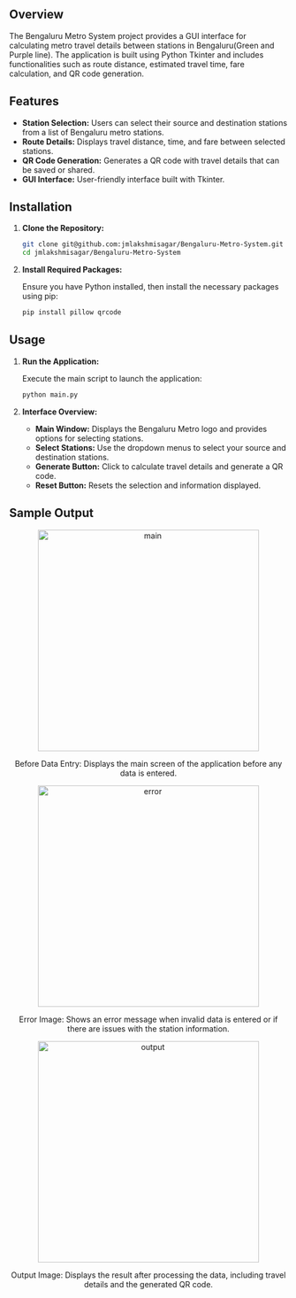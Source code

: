 
## Overview

The Bengaluru Metro System project provides a GUI interface for calculating metro travel details between stations in Bengaluru(Green and Purple line). The application is built using Python Tkinter and includes functionalities such as route distance, estimated travel time, fare calculation, and QR code generation.

## Features

- **Station Selection:** Users can select their source and destination stations from a list of Bengaluru metro stations.
- **Route Details:** Displays travel distance, time, and fare between selected stations.
- **QR Code Generation:** Generates a QR code with travel details that can be saved or shared.
- **GUI Interface:** User-friendly interface built with Tkinter.

## Installation

1. **Clone the Repository:**

   ```bash
   git clone git@github.com:jmlakshmisagar/Bengaluru-Metro-System.git
   cd jmlakshmisagar/Bengaluru-Metro-System
   ```

2. **Install Required Packages:**

   Ensure you have Python installed, then install the necessary packages using pip:

   ```bash
   pip install pillow qrcode
   ```

## Usage

1. **Run the Application:**

   Execute the main script to launch the application:

   ```bash
   python main.py
   ```

2. **Interface Overview:**

   - **Main Window:** Displays the Bengaluru Metro logo and provides options for selecting stations.
   - **Select Stations:** Use the dropdown menus to select your source and destination stations.
   - **Generate Button:** Click to calculate travel details and generate a QR code.
   - **Reset Button:** Resets the selection and information displayed.
## Sample Output

 <p align="center">
  <img src="https://github.com/user-attachments/assets/4bf189a6-1384-4ba0-85a5-f6fb12d1bba7" alt="main" width="400px">
</p>  
<p align="center">
  Before Data Entry: Displays the main screen of the application before any data is entered.
</p>

<p align="center">
  <img src="https://github.com/user-attachments/assets/90141aa9-0d24-480c-ae0e-49af54bc3747" alt="error" width="400px">
</p>
<p align="center">
  Error Image: Shows an error message when invalid data is entered or if there are issues with the station information.
</p>

<p align="center">
  <img src="https://github.com/user-attachments/assets/4acb78eb-057e-4036-bb0a-16376a1007c3" alt="output" width="400px">
</p>
<p align="center">
  Output Image: Displays the result after processing the data, including travel details and the generated QR code.
</p>


